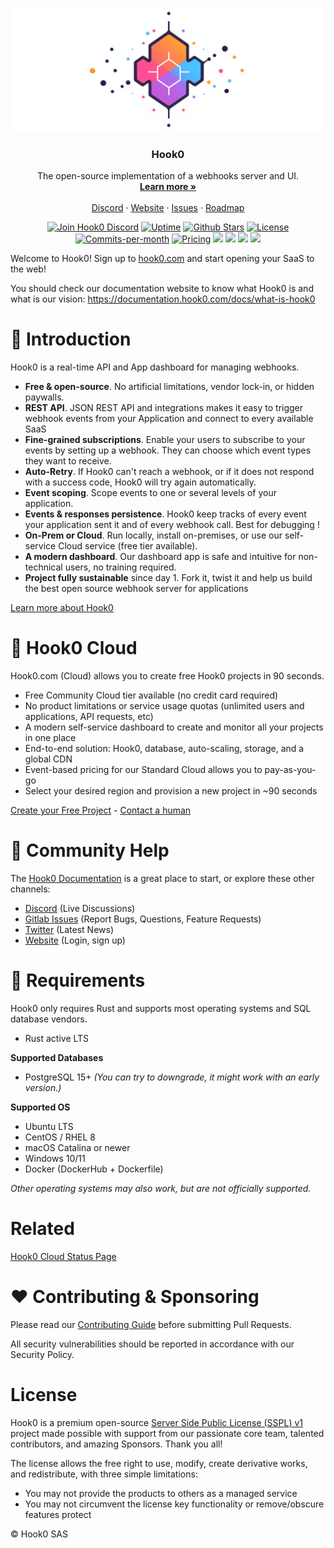 <!-- PROJECT LOGO -->
<p align="center">
  <a href="https://github.com/hook0/hook0">
   <img src="./mediakit/logo/1920x1920-banner.png" alt="Hook0 Logo banner">
  </a>

<h3 align="center">Hook0</h3>

  <p align="center">
    The open-source implementation of a webhooks server and UI.
    <br />
    <a href="https://www.hook0.com"><strong>Learn more »</strong></a>
    <br />
    <br />
    <a href="https://www.hook0.com/community">Discord</a>
    ·
    <a href="https://www.hook0.com">Website</a>
    ·
    <a href="https://github.com/hook0/hook0/issues">Issues</a>
    ·
    <a href="https://gitlab.com/hook0/hook0/-/boards">Roadmap</a>
  </p>
</p>

<p align="center">
   <a href="https://www.hook0.com/community"><img src="https://img.shields.io/badge/Discord-hook0.com%2Fcommunity-%234A154B" alt="Join Hook0 Discord"></a>
   <!--<a href="https://producthunt.com/posts/hook0"><img src="https://img.shields.io/badge/Product%20Hunt-%231%20Product%20of%20the%20Month-%23DA552E" alt="Product Hunt"></a>-->
   <a href="https://status.hook0.com/"><img height="20px" src="https://uptime.betterstack.com/status-badges/v1/monitor/es5i.svg" alt="Uptime"></a>
   <a href="https://github.com/hook0/hook0/stargazers"><img src="https://img.shields.io/github/stars/hook0/hook0" alt="Github Stars"></a>
   <!--<a href="https://news.ycombinator.com/item?id="><img src="https://img.shields.io/badge/Hacker%20News-%231-%23FF6600" alt="Hacker News"></a>-->
   <a href="https://github.com/hook0/hook0/blob/master/LICENSE.txt"><img src="https://img.shields.io/badge/license-SSPL-purple" alt="License"></a>
   <a href="https://github.com/hook0/hook0/pulse"><img src="https://img.shields.io/github/commit-activity/m/hook0/hook0" alt="Commits-per-month"></a>
   <a href="https://www.hook0.com/?pricing.destination=cloud#pricing"><img src="https://img.shields.io/badge/Pricing-Free-brightgreen" alt="Pricing"></a>
   <!--<a href="https://hub.docker.com/r/hook0/hook0"><img src="https://img.shields.io/docker/pulls/hook0/hook0"></a>-->
   <a href="https://gitlab.com/hook0/hook0/-/issues/?sort=milestone_due_desc&state=opened&label_name%5B%5D=Community%3A%3Aaccepting%20merge%20requests&first_page_size=20"><img src="https://img.shields.io/badge/Help%20Wanted-Contribute-blue"></a>
   <a href="https://www.hook0.com/community"><img src="https://img.shields.io/badge/translations-contribute-brightgreen" /></a>
   <a href="https://contributor-covenant.org/version/1/4/code-of-conduct/"><img src="https://img.shields.io/badge/Contributor%20Covenant-1.4-purple" /></a> <a href="https://console.algora.io/org/hook0/bounties?status=open"><img src="https://img.shields.io/endpoint?url=https%3A%2F%2Fconsole.algora.io%2Fapi%2Fshields%2Fhook0%2Fbounties%3Fstatus%3Dopen" /></a>
</p>

Welcome to Hook0! Sign up to [hook0.com](https://www.hook0.com/) and start opening your SaaS to the web!

You should check our documentation website to know what Hook0 is and what is our vision: https://documentation.hook0.com/docs/what-is-hook0

# 🐰 Introduction
Hook0 is a real-time API and App dashboard for managing webhooks.

- **Free & open-source**. No artificial limitations, vendor lock-in, or hidden paywalls.
- **REST API**. JSON REST API and integrations makes it easy to trigger webhook events from your Application and connect to every available SaaS
- **Fine-grained subscriptions**. Enable your users to subscribe to your events by setting up a webhook. They can choose which event types they want to receive.
- **Auto-Retry**. If Hook0 can't reach a webhook, or if it does not respond with a success code, Hook0 will try again automatically.
- **Event scoping**. Scope events to one or several levels of your application.
- **Events & responses persistence**. Hook0 keep tracks of every event your application sent it and of every webhook call. Best for debugging !
- **On-Prem or Cloud**. Run locally, install on-premises, or use our self-service Cloud service (free tier available).
- **A modern dashboard**. Our dashboard app is safe and intuitive for non-technical users, no training required.
- **Project fully sustainable** since day 1. Fork it, twist it and help us build the best open source webhook server for applications

[Learn more about Hook0](https://www.hook0.com/)

# 🚀 Hook0 Cloud
Hook0.com (Cloud) allows you to create free Hook0 projects in 90 seconds.

- Free Community Cloud tier available (no credit card required)
- No product limitations or service usage quotas (unlimited users and applications, API requests, etc)
- A modern self-service dashboard to create and monitor all your projects in one place
- End-to-end solution: Hook0, database, auto-scaling, storage, and a global CDN
- Event-based pricing for our Standard Cloud allows you to pay-as-you-go
- Select your desired region and provision a new project in ~90 seconds

[Create your Free Project](https://www.hook0.com/) - [Contact a human](mailto:sales@hook0.com)

# 🤔 Community Help
The [Hook0 Documentation](https://documentation.hook0.com/) is a great place to start, or explore these other channels:

- [Discord](https://www.hook0.com/community) (Live Discussions)
- [Gitlab Issues](https://gitlab.com/hook0/hook0/-/issues) (Report Bugs, Questions, Feature Requests)
- [Twitter](https://twitter.com/hook0_) (Latest News)
- [Website](https://www.hook0.com/) (Login, sign up)

# 📌 Requirements
Hook0 only requires Rust and supports most operating systems and SQL database vendors.

- Rust active LTS

**Supported Databases**
- PostgreSQL 15+ _(You can try to downgrade, it might work with an early version.)_

**Supported OS**
- Ubuntu LTS
- CentOS / RHEL 8
- macOS Catalina or newer
- Windows 10/11
- Docker (DockerHub + Dockerfile)

_Other operating systems may also work, but are not officially supported._

# Related

[Hook0 Cloud Status Page](https://status.hook0.com/)

# ❤️ Contributing & Sponsoring
Please read our [Contributing Guide](./contributing.md) before submitting Pull Requests.

All security vulnerabilities should be reported in accordance with our Security Policy.

# License

Hook0 is a premium open-source [Server Side Public License (SSPL) v1](./LICENSE.txt) project made possible with support from our passionate core team, talented contributors, and amazing Sponsors. Thank you all!

The license allows the free right to use, modify, create derivative works, and redistribute, with three simple limitations:

- You may not provide the products to others as a managed service
- You may not circumvent the license key functionality or remove/obscure features protect

© Hook0 SAS
